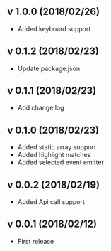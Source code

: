 ## v 1.0.0 (2018/02/26)
* Added keyboard support

## v 0.1.2 (2018/02/23)
* Update package.json

## v 0.1.1 (2018/02/23)
* Add change log

## v 0.1.0 (2018/02/23)
* Added static array support
* Added highlight matches
* Added selected event emitter

## v 0.0.2 (2018/02/19)
* Added Api call support

## v 0.0.1 (2018/02/12)
* First release